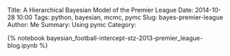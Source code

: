 Title: A Hierarchical Bayesian Model of the Premier League
Date: 2014-10-28 10:00
Tags: python, bayesian, mcmc, pymc
Slug: bayes-premier-league
Author: Me
Summary: Using pymc
Category: 

{% notebook bayesian_football-intercept-stz-2013-premier_league-blog.ipynb %}